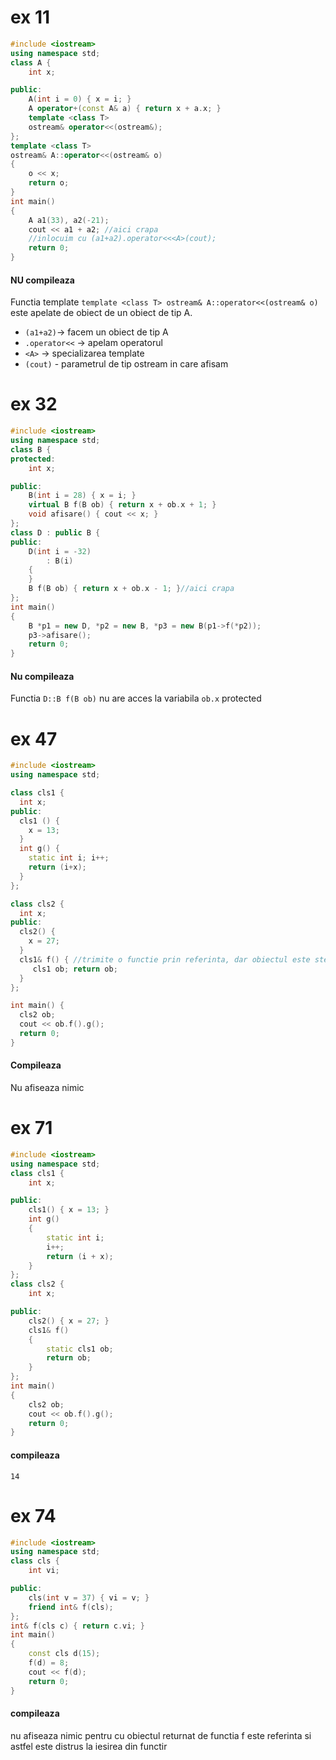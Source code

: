 
# ex 11
```c++
#include <iostream>
using namespace std;
class A {
    int x;

public:
    A(int i = 0) { x = i; }
    A operator+(const A& a) { return x + a.x; }
    template <class T>
    ostream& operator<<(ostream&);
};
template <class T>
ostream& A::operator<<(ostream& o)
{
    o << x;
    return o;
}
int main()
{
    A a1(33), a2(-21);
    cout << a1 + a2; //aici crapa
    //inlocuim cu (a1+a2).operator<<<A>(cout);
    return 0;
}
```
#### NU compileaza
Functia template `template <class T> ostream& A::operator<<(ostream& o)` este apelate de obiect de un obiect de tip A.
- `(a1+a2)`-> facem un obiect de tip A
- `.operator<<` -> apelam operatorul 
- `<A>` -> specializarea template
- `(cout)` - parametrul de tip ostream in care afisam 


# ex 32
```c++
#include <iostream>
using namespace std;
class B {
protected:
    int x;

public:
    B(int i = 28) { x = i; }
    virtual B f(B ob) { return x + ob.x + 1; }
    void afisare() { cout << x; }
};
class D : public B {
public:
    D(int i = -32)
        : B(i)
    {
    }
    B f(B ob) { return x + ob.x - 1; }//aici crapa
};
int main()
{
    B *p1 = new D, *p2 = new B, *p3 = new B(p1->f(*p2));
    p3->afisare();
    return 0;
}
```
#### Nu compileaza
Functia `D::B f(B ob)` nu are acces la variabila `ob.x` protected



# ex 47
```c++
#include <iostream>
using namespace std;

class cls1 {
  int x;
public:
  cls1 () {
    x = 13;
  }
  int g() {
    static int i; i++; 
    return (i+x);
  }
};

class cls2 {
  int x;
public:
  cls2() {
    x = 27;
  }
  cls1& f() { //trimite o functie prin referinta, dar obiectul este sters dupa iesirea din functie
     cls1 ob; return ob;
  }
};

int main() {
  cls2 ob;
  cout << ob.f().g();
  return 0;
}
```
#### Compileaza
Nu afiseaza nimic

# ex 71
```c++
#include <iostream>
using namespace std;
class cls1 {
    int x;

public:
    cls1() { x = 13; }
    int g()
    {
        static int i;
        i++;
        return (i + x);
    }
};
class cls2 {
    int x;

public:
    cls2() { x = 27; }
    cls1& f()
    {
        static cls1 ob;
        return ob;
    }
};
int main()
{
    cls2 ob;
    cout << ob.f().g();
    return 0;
}
```
#### compileaza
```
14
```


# ex 74
```c++
#include <iostream>
using namespace std;
class cls {
    int vi;

public:
    cls(int v = 37) { vi = v; }
    friend int& f(cls);
};
int& f(cls c) { return c.vi; }
int main()
{
    const cls d(15);
    f(d) = 8;
    cout << f(d);
    return 0;
}
```
#### compileaza
nu afiseaza nimic pentru cu obiectul returnat de functia f este referinta si astfel este distrus la iesirea din functir